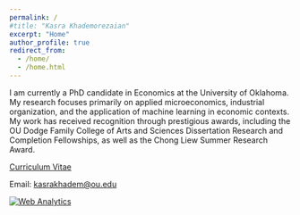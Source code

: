 ```yaml
---
permalink: /
#title: "Kasra Khademorezaian"
excerpt: "Home"
author_profile: true
redirect_from: 
  - /home/
  - /home.html
---
```

I am currently a PhD candidate in Economics at the University of Oklahoma. My research focuses primarily on applied microeconomics, industrial organization, and the application of machine learning in economic contexts. My work has received recognition through prestigious awards, including the OU Dodge Family College of Arts and Sciences Dissertation Research and Completion Fellowships, as well as the Chong Liew Summer Research Award.  

[Curriculum Vitae](/files/CV_OU.pdf)   

Email: [kasrakhadem@ou.edu](mailto:kasrakhadem@ou.edu)

<!-- Default Statcounter code for JobMarketWebsite
https://kasrakhadem.github.io/ -->
<script type="text/javascript">
var sc_project=12933453; 
var sc_invisible=1; 
var sc_security="80c814b0"; 
</script>
<script type="text/javascript"
src="https://www.statcounter.com/counter/counter.js" async></script>
<noscript><div class="statcounter"><a title="Web Analytics"
href="https://statcounter.com/" target="_blank"><img class="statcounter"
src="https://c.statcounter.com/12933453/0/80c814b0/1/" alt="Web Analytics"
referrerPolicy="no-referrer-when-downgrade"></a></div></noscript>
<!-- End of Statcounter Code -->